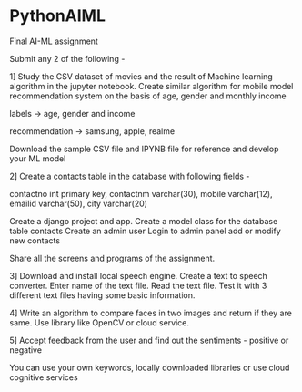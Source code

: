 # PythonAIML
Final AI-ML assignment

Submit any 2 of the following -

1] 
Study the CSV dataset of movies and the result of Machine learning algorithm in the jupyter notebook.
Create similar algorithm for mobile model recommendation system on the basis of age, gender and monthly income

labels -> age, gender and income

recommendation -> samsung, apple, realme

Download the sample CSV file and IPYNB file for reference and develop your ML model

2] 
Create a contacts table in the database with following fields -

contactno int primary key, 
contactnm varchar(30), 
mobile varchar(12), 
emailid varchar(50), 
city varchar(20)

Create a django project and app.
Create a model class for the database table contacts
Create an admin user
Login to admin panel add or modify new contacts

Share all the screens and programs of the assignment.

3] 
Download and install local speech engine.
Create a text to speech converter.
Enter name of the text file.
Read the text file.
Test it with 3 different text files having some basic information.

4] 
Write an algorithm to compare faces in two images and return if they are same. Use library like OpenCV or cloud service.

5] 
Accept feedback from the user and find out the sentiments - positive or negative

You can use your own keywords, locally downloaded libraries or use cloud cognitive services
